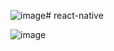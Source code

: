 ![image](https://github.com/jniranjanreddy/react-native/assets/83489863/7775cc8b-2843-4c39-a239-8e0dfd110347)# react-native

![image](https://github.com/jniranjanreddy/react-native/assets/83489863/7d33e169-9589-4bf2-b31f-bfa121fb90b2)
